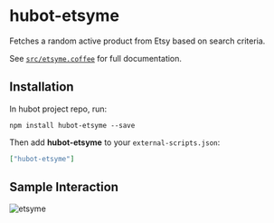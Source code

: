 # hubot-etsyme

Fetches a random active product from Etsy based on search criteria.

See [`src/etsyme.coffee`](src/etsyme.coffee) for full documentation.

## Installation

In hubot project repo, run:

`npm install hubot-etsyme --save`

Then add **hubot-etsyme** to your `external-scripts.json`:

```json
["hubot-etsyme"]
```

## Sample Interaction

![etsyme](https://cloud.githubusercontent.com/assets/57594/9662278/b635bc92-522c-11e5-8a7d-6ec0d4d611b6.png)
